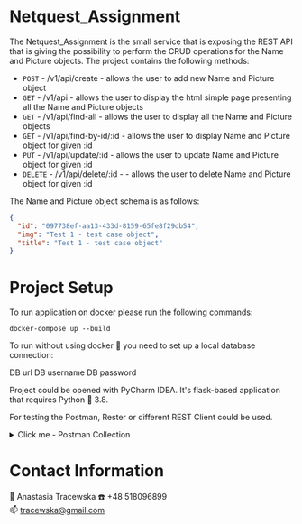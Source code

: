# Netquest_Assignment

The Netquest_Assignment is the small service that is exposing the REST API that is giving the possibility to perform
the CRUD operations for the Name and Picture objects. The project contains the following methods:

- `POST` - /v1/api/create - allows the user to add new Name and Picture object
- `GET` - /v1/api - allows the user to display the html simple page presenting all the Name and Picture objects 
- `GET` - /v1/api/find-all - allows the user to display all the Name and Picture objects 
- `GET` - /v1/api/find-by-id/:id - allows the user to display Name and Picture object for given :id
- `PUT` - /v1/api/update/:id - allows the user to update Name and Picture object for given :id
- `DELETE` - /v1/api/delete/:id - - allows the user to delete Name and Picture object for given :id

The Name and Picture object schema is as follows:

```json
{
  "id": "097738ef-aa13-433d-8159-65fe8f29db54",
  "img": "Test 1 - test case object",
  "title": "Test 1 - test case object"
}
```

# Project Setup

To run application on docker please run the following commands:

```commandline
docker-compose up --build
```

To run without using docker 🐋 you need to set up a local database connection:

DB url
DB username
DB password

Project could be opened with PyCharm IDEA. It's flask-based application that requires Python 🐍 3.8.

For testing the Postman, Rester or different REST Client could be used.

<details>
  <summary>Click me - Postman Collection</summary>
  
  ### Heading
  If u want to use the postman collection, please save the following json as the file and import to the Postman.

  ### Postman Collection
  ```json
  {
	"info": {
		"_postman_id": "6a884326-7ede-4cfa-b071-e1af1510e3fa",
		"name": "Netquest Assignment",
		"schema": "https://schema.getpostman.com/json/collection/v2.1.0/collection.json",
		"_exporter_id": "29982599"
	},
	"item": [
		{
			"name": "create",
			"request": {
				"method": "POST",
				"header": [],
				"body": {
					"mode": "raw",
					"raw": "{\n    \"img\": \"test 1\",\n    \"title\": \"test 1\"\n}",
					"options": {
						"raw": {
							"language": "json"
						}
					}
				},
				"url": {
					"raw": "http://{{host}}:{{port}}/v1/api/create",
					"protocol": "http",
					"host": [
						"{{host}}"
					],
					"port": "{{port}}",
					"path": [
						"v1",
						"api",
						"create"
					]
				}
			},
			"response": []
		},
		{
			"name": "findAll",
			"request": {
				"method": "GET",
				"header": [],
				"url": {
					"raw": "http://{{host}}:{{port}}/v1/api/find-all",
					"protocol": "http",
					"host": [
						"{{host}}"
					],
					"port": "{{port}}",
					"path": [
						"v1",
						"api",
						"find-all"
					]
				}
			},
			"response": []
		},
		{
			"name": "findById",
			"request": {
				"method": "GET",
				"header": [],
				"url": {
					"raw": "http://{{host}}:{{port}}/v1/api/find-by-id/097738ef-aa13-433d-8159-65fe8f29db54",
					"protocol": "http",
					"host": [
						"{{host}}"
					],
					"port": "{{port}}",
					"path": [
						"v1",
						"api",
						"find-by-id",
						"097738ef-aa13-433d-8159-65fe8f29db54"
					]
				}
			},
			"response": []
		},
		{
			"name": "main",
			"request": {
				"method": "GET",
				"header": [],
				"url": {
					"raw": "http://{{host}}:{{port}}/",
					"protocol": "http",
					"host": [
						"{{host}}"
					],
					"port": "{{port}}",
					"path": [
						""
					]
				}
			},
			"response": []
		},
		{
			"name": "update",
			"request": {
				"method": "PUT",
				"header": [],
				"body": {
					"mode": "raw",
					"raw": "{\n    \"id\": \"4a7ac1fa-2ea6-4418-b22e-9ec2d3f7ae98\",\n    \"img\": \"test 1 - updated\",\n    \"title\": \"test 1 - updated\"\n}",
					"options": {
						"raw": {
							"language": "json"
						}
					}
				},
				"url": {
					"raw": "http://{{host}}:{{port}}/v1/api/update",
					"protocol": "http",
					"host": [
						"{{host}}"
					],
					"port": "{{port}}",
					"path": [
						"v1",
						"api",
						"update"
					]
				}
			},
			"response": []
		},
		{
			"name": "delete",
			"request": {
				"method": "DELETE",
				"header": [],
				"url": {
					"raw": "http://{{host}}:{{port}}/v1/api/delete-by-id/faba2c12-31f2-4570-a216-439405b71070",
					"protocol": "http",
					"host": [
						"{{host}}"
					],
					"port": "{{port}}",
					"path": [
						"v1",
						"api",
						"delete-by-id",
						"faba2c12-31f2-4570-a216-439405b71070"
					]
				}
			},
			"response": []
		}
	]
}
  ```
</details>

# Contact Information

👨 Anastasia Tracewska
☎️ +48 518096899    
📫 tracewska@gmail.com